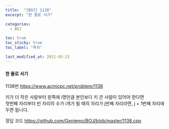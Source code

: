 ```yaml
---
title:  "[BOJ] 1138"
excerpt: "한 줄로 서기"

categories:
  - BOJ

toc: true
toc_sticky: true
toc_label: "목차"

last_modified_at: 2021-03-23
---
```


#### 한 줄로 서기

1138번 <https://www.acmicpc.net/problem/1138>

키가 더 작은 사람부터 왼쪽에 i명만큼 본인보다 키 큰 사람이 있어야 한다면<br>
첫번째 자리부터 빈 자리의 수가 i개가 될 때의 자리가 j번째 자리라면, j + 1번째 자리에 두면 됩니다.

정답 코드 <https://github.com/Geniemo/BOJ/blob/master/1138.cpp>